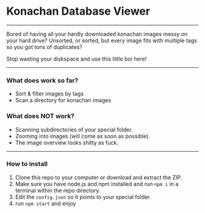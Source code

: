 # Konachan Database Viewer
---
Bored of having all your hardly downloaded konachan images messy on your hard drive? Unsorted, or sorted, but every image fits with multiple tags so you got tons of duplicates?

Stop wasting your diskspace and use this little boi here!

---

### What does work so far?
* Sort & filter images by tags
* Scan a directory for konachan images

### What does NOT work?
* Scanning subdirectories of your special folder.
* Zooming into images (will come as soon as possible).
* The image overview looks shitty as fuck.

---

### How to install

1. Clone this repo to your computer or download and extract the ZIP.
2. Make sure you have node.js and npm installed and run `npm i` in a terminal within the repo directory.
3. Edit the `config.json` so it points to your special folder.
4. run `npm start` and enjoy